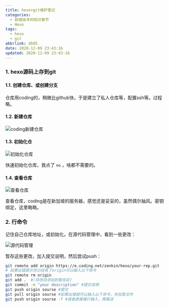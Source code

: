 ```yaml
---
title: hexo+git维护笔记
categories:
  - 前端技术的知识章节
  - Hexo
tags:
  - hexo
  - git
abbrlink: d685
date: 2020-12-09 23:43:16
updated: 2020-12-09 23:43:16
---
```


### 1. hexo源码上存到git

#### 1.1. 创建仓库、或创建分支

仓库用coding的，稍微比github快，于是建立了私人仓库等，配置ssh等。过程略。

<!-- more -->

#### 1.2. 新建仓库

![coding新建仓库](https://cdn.zenwu.site/upload/pic/2020/20201210173653.png)

#### 1.3. 初始化仓

![初始化仓库](https://cdn.zenwu.site/upload/pic/2020/20201210174139.png)

快速初始化仓库，我点了 `no` ，啥都不需要的。

#### 1.4. 查看仓库

![查看仓库](https://cdn.zenwu.site/upload/pic/2020/20201210174419.png)

查看仓库，coding是在新加坡的服务器，感觉还是妥妥的，虽然偶尔抽风。密钥绑定，这里略略。

### 2. 行命令

记住自己仓库地址，或初始化。在源代码管理中，看到一些更改：

![源代码管理](https://cdn.zenwu.site/upload/pic/2020/20201210175011.png)

暂存这些更改，加入提交说明，然后尝试push：

``` bash
git remote add origin https://e.coding.net/zenkin/hexo/your-rep.git
# 如果出错提示你已经有了origin可以输入以下命令
git remote rm origin
git add .  #(将改动添加到暂存区) 
git commit -m "your description" #提交说明
git push origin sourse #提交
git pull origin sourse #如果出错就可以输入以下命令，先拉取文件
git push origin sourse -f #或者直接强行输入，再推送
```
